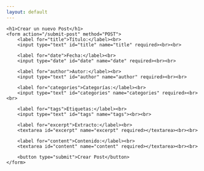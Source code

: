 ```yaml
---
layout: default
---
```

    <h1>Crear un nuevo Post</h1>
    <form action="/submit-post" method="POST">
        <label for="title">Título:</label><br>
        <input type="text" id="title" name="title" required><br><br>

        <label for="date">Fecha:</label><br>
        <input type="date" id="date" name="date" required><br><br>

        <label for="author">Autor:</label><br>
        <input type="text" id="author" name="author" required><br><br>

        <label for="categories">Categorías:</label><br>
        <input type="text" id="categories" name="categories" required><br><br>

        <label for="tags">Etiquetas:</label><br>
        <input type="text" id="tags" name="tags"><br><br>

        <label for="excerpt">Extracto:</label><br>
        <textarea id="excerpt" name="excerpt" required></textarea><br><br>

        <label for="content">Contenido:</label><br>
        <textarea id="content" name="content" required></textarea><br><br>

        <button type="submit">Crear Post</button>
    </form>
